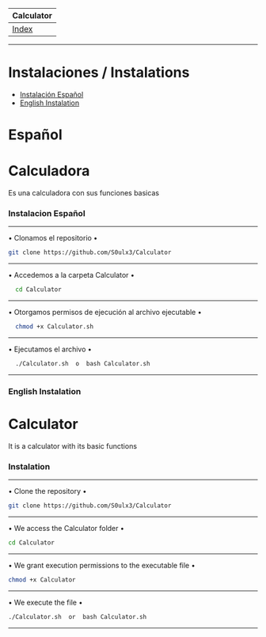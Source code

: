 | Calculator |
| ---------- |
|[Index](https://github.com/S0ulx3/Calculator/blob/main/Calculator.png)|![f]

----------------------------------------------------------------
# Instalaciones / Instalations
- [Instalación Español](#instalacion-español)
- [English Instalation](#english-instalation)

# Español
# Calculadora
Es una calculadora con sus funciones basicas

### Instalacion Español
---------------------------------------------
• Clonamos el repositorio •
```bash
git clone https://github.com/S0ulx3/Calculator
```
-------------------------------------
• Accedemos a la carpeta Calculator •
```bash
  cd Calculator
```
---------------------------------------------
• Otorgamos permisos de ejecución al archivo ejecutable •
```bash
  chmod +x Calculator.sh
```
---------------------------------------------

• Ejecutamos el archivo •
```bash
  ./Calculator.sh  o  bash Calculator.sh
```
----------------------------------------

### English Instalation
# Calculator
It is a calculator with its basic functions

### Instalation
---------------------------------------------
• Clone the repository •
```bash
git clone https://github.com/S0ulx3/Calculator
```
-----------------------------------
• We access the Calculator folder •
```bash
cd Calculator
```
---------------------------------------
• We grant execution permissions to the executable file •
```bash
chmod +x Calculator
```
-----------------------------------------
• We execute the file •
```bash
./Calculator.sh  or  bash Calculator.sh
```
-----------------------------------------
